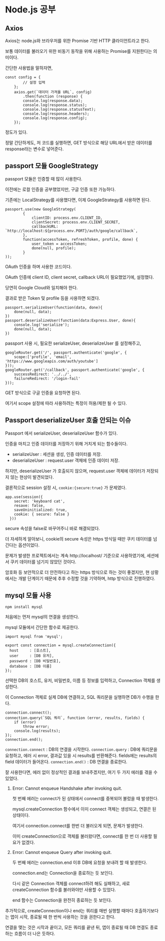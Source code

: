 # Node.js 공부

## Axios

Axios는 node.js와 브라우저를 위한 Promise 기반 HTTP 클라이언트라고 한다.

보통 데이터를 불러오기 위한 비동기 동작을 위해 사용하는 Promise를 지원한다는 의미이다.

간단한 사용법을 말하자면,

```
const config = {
        // 설정 입력
    };
    axios.get(`데이터 가져올 URL`, config)
        .then(function (response) {
        console.log(response.data);
        console.log(response.status);
        console.log(response.statusText);
        console.log(response.headers);
        console.log(response.config);
    });
```

정도가 있다.

정말 간단하게도, 저 코드를 실행하면, GET 방식으로 해당 URL에서 받은 데이터를 response라는 변수로 넣어준다.

## passport 모듈 GoogleStrategy

passport 모듈은 인증할 때 많이 사용한다.

이전에는 로컬 인증을 공부했었지만, 구글 인증 또한 가능하다.

기존에는 LocalStrategy를 사용했다면, 이제 GoogleStrategy를 사용하면 된다.

```
passport.use(new GoogleStrategy(
        {
            clientID: process.env.CLIENT_ID,
            clientSecret: process.env.CLIENT_SECRET,
            callbackURL: `http://localhost:${process.env.PORT}/auth/google/callback`,
        },
        function(accessToken, refreshToken, profile, done) {
            user_token = accessToken;
            done(null, profile);
        }
));
```

OAuth 인증을 하며 사용한 코드이다.

OAuth 인증에 client ID, client secret, callback URL이 필요했었기에, 설정했다.

당연히 Google Cloud와 일치해야 한다.

결과로 받은 Token 및 profile 등을 사용하면 되겠다.

```
passport.serializeUser(function(data, done){
    done(null, data);
})
passport.deserializeUser(function(data:Express.User, done){
    console.log('serialize');
    done(null, data);
})
```

passport 사용 시, 필요한 serializeUser, deserializeUser 를 설정해주고,

```
googleRouter.get('/', passport.authenticate('google', {
    scope:['profile', 'email', 'https://www.googleapis.com/auth/youtube']
}));
googleRouter.get('/callback', passport.authenticate('google', {
    successRedirect: '../../',
    failureRedirect: '/login-fail'
}));
```

GET 방식으로 구글 인증을 요청하면 된다.

여기서 scope 설정에 따라 사용하려는 특정이 허용/제한 될 수 있다.

## Passport deserializeUser 호출 안되는 이슈

Passport 에서 serializeUser, deserializeUser 함수가 있다.

인증을 마치고 인증 데이터를 저장하기 위해 거치게 되는 함수들이다.

- serializeUser : 세션을 생성, 인증 데이터를 저장.
- deserializeUser : request.user 객체에 인증 데이터 저장.

하지만, deserializeUser 가 호출되지 않으며, request.user 객체에 데이터가 저장되지 않는 현상이 발견되었다.

결론적으로 session 설정 시, `cookie:{secure:true}` 가 문제였다.

```
app.use(session({
    secret: 'keyboard cat',
    resave: false,
    saveUninitialized: true,
    cookie: { secure: false }
  }))
```

secure 속성을 false로 바꾸어주니 바로 해결되었다.

더 자세하게 알아보니, cookie의 secure 속성은 https 방식일 때만 쿠키 데이터를 넘긴다는 옵션이었다.

문제가 발생한 프로젝트에서는 계속 http://localhost/ 기준으로 사용하였기에, 세션에서 쿠키 데이터를 넘기지 않았던 것이다.

암호화 등 보안적으로 더 안전하다고 하는 https 방식으로 하는 것이 좋겠지만, 현 상황에서는 개발 단계이기 때문에 추후 수정할 것을 기약하며, http 방식으로 진행하였다.

## mysql 모듈 사용

`npm install mysql`

처음에는 먼저 mysql의 연결을 생성한다.

mysql 모듈에서 간단한 함수로 제공한다.

```
import mysql from 'mysql';

export const connection = mysql.createConnection({
  host     : [호스트],
  user     : [DB 유저],
  password : [DB 비밀번호],
  database : [DB 이름]
});
```

선택한 DB의 호스트, 유저, 비밀번호, 이름 등 정보를 입력하고, Connection 객체를 생성한다.

이 Connection 객체로 실제 DB에 연결하고, SQL 쿼리문을 실행하면 DB가 수행을 한다.

```
connection.connect();
connection.query(`SQL 쿼리`, function (error, results, fields) {
    if (error)
        throw error;
    console.log(results);
});
connection.end();
```

`connection.connect` : DB의 연결을 시작한다.
`connection.query` : DB에 쿼리문을 요청하고, 에러 시 error, 결과값 있을 시 results를 반환해준다. fields에는 results의 field 데이터가 들어온다.
`connection.end()` : DB 연결을 종료한다.

잘 사용한다면, 에러 없이 정상적인 결과를 보내주겠지만, 여기 두 가지 에러를 겪을 수 있었다.

1. Error: Cannot enqueue Handshake after invoking quit.

   첫 번째 에러는 connect가 된 상태에서 connect를 중복되어 불렀을 때 발생한다.

   mysql.createConnection 함수에서 이미 connect 객체는 생성되고, 연결은 된 상태이다.

   여기서 connection.connect를 한번 더 불러오게 되면, 문제가 발생한다.

   이미 createConnection으로 객체를 불러왔다면, connect를 한 번 더 사용할 필요가 없겠다.

2. Error: Cannot enqueue Query after invoking quit.

   두 번째 에러는 connection.end 이후 DB에 요청을 보내려 할 때 발생한다.

   connection.end는 Connection을 종료하는 듯 보인다.

   다시 같은 Connection 객체를 connect하려 해도 실패하고, 새로 createConnection 함수를 불러와야만 사용할 수 있었다.

   end 함수는 Connection을 완전히 종료하는 듯 보인다.

추가적으로, createConnection이나 end는 쿼리를 매번 실행할 때마다 호출하기보다는 앱이 시작, 종료될 때 한 번씩 사용하는 것을 권한다고 한다.

연결을 맺는 것은 시작과 끝이고, 모든 쿼리를 끝낸 뒤, 앱이 종료될 때 DB 연결도 종료하는 흐름이 더 나은 듯하다.
